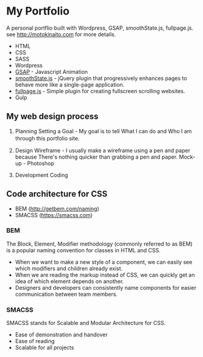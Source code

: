 # My Portfolio
A personal portflio built with Wordpress, GSAP, smoothState.js, fullpage.js.  
see http://motokinaito.com for more details.

* HTML
* CSS
* SASS
* Wordpress
* [GSAP](https://greensock.com/gsap) - Javascript Animation
* [smoothState.js](https://github.com/miguel-perez/smoothState.js) - jQuery plugin that progressively enhances pages to behave more like a single-page application.
* [fullpage.js](https://github.com/alvarotrigo/fullPage.js) - Simple plugin for creating fullscreen scrolling websites.
* Gulp

## My web design process
1. Planning
Setting a Goal - My goal is to tell What I can do and Who I am through this portfolio site.　　



2. Design
Wireframe - I usually make a wireframe using a pen and paper because There's nothing quicker than grabbing a pen and paper.
Mock-up - Photoshop

3. Development
Coding

## Code architecture for CSS
* BEM (http://getbem.com/naming)
* SMACSS (https://smacss.com)

### BEM
The Block, Element, Modifier methodology (commonly referred to as BEM) is a popular naming convention for classes in HTML and CSS.
* When we want to make a new style of a component, we can easily see which modifiers and children already exist.
* When we are reading the markup instead of CSS, we can quickly get an idea of which element depends on another.
* Designers and developers can consistently name components for easier communication between team members.

### SMACSS
SMACSS stands for Scalable and Modular Architecture for CSS.
* Ease of demonstration and handover
* Ease of reading
* Scalable for all projects
